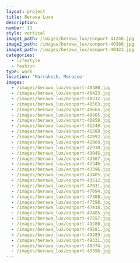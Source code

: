 ```yaml
---
layout: project
title: Berawa Luxe
description:
number: 13
style: vertical
image1_path: /images/berawa_lux/eonport-41248.jpg
image2_path: /images/berawa_lux/eonport-40380.jpg
image3_path: /images/berawa_lux/eonport-40423.jpg
categories:
  - lifestyle
  - fashion
type: work
location: 'Marrakech, Morocco'
images:
  - /images/berawa_lux/eonport-40380.jpg
  - /images/berawa_lux/eonport-40423.jpg
  - /images/berawa_lux/eonport-40512.jpg
  - /images/berawa_lux/eonport-40563.jpg
  - /images/berawa_lux/eonport-40665.jpg
  - /images/berawa_lux/eonport-40805.jpg
  - /images/berawa_lux/eonport-40858.jpg
  - /images/berawa_lux/eonport-41248.jpg
  - /images/berawa_lux/eonport-41388.jpg
  - /images/berawa_lux/eonport-41992.jpg
  - /images/berawa_lux/eonport-42069.jpg
  - /images/berawa_lux/eonport-42938.jpg
  - /images/berawa_lux/eonport-43045.jpg
  - /images/berawa_lux/eonport-43307.jpg
  - /images/berawa_lux/eonport-43346.jpg
  - /images/berawa_lux/eonport-43396.jpg
  - /images/berawa_lux/eonport-43405.jpg
  - /images/berawa_lux/eonport-43512.jpg
  - /images/berawa_lux/eonport-47031.jpg
  - /images/berawa_lux/eonport-47094.jpg
  - /images/berawa_lux/eonport-47308.jpg
  - /images/berawa_lux/eonport-47398.jpg
  - /images/berawa_lux/eonport-47418.jpg
  - /images/berawa_lux/eonport-47485.jpg
  - /images/berawa_lux/eonport-47557.jpg
  - /images/berawa_lux/eonport-49280.jpg
  - /images/berawa_lux/eonport-49281.jpg
  - /images/berawa_lux/eonport-49289.jpg
  - /images/berawa_lux/eonport-49331.jpg
  - /images/berawa_lux/eonport-49374.jpg
  - /images/berawa_lux/eonport-49396.jpg
---
```

